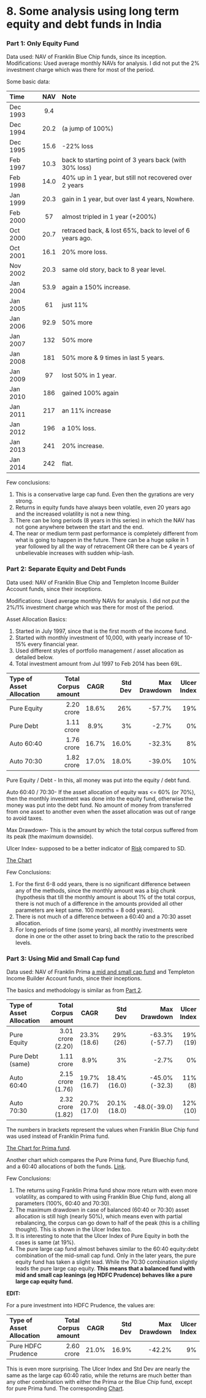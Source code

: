 # 8. Some analysis using long term equity and debt funds in India

### Part 1: Only Equity Fund

Data used: NAV of Franklin Blue Chip funds, since its inception. Modifications: Used average monthly NAVs for analysis. I did not put the 2% investment charge which was there for most of the period.

Some basic data:

| Time     | NAV  | Note                                                     |
|:---------|:----:|:---------------------------------------------------------|
| Dec 1993 | 9.4  |                                                          |
| Dec 1994 | 20.2 | (a jump of 100%)                                         |
| Dec 1995 | 15.6 | -22% loss                                                |
| Feb 1997 | 10.3 | back to starting point of 3 years back (with 30% loss)   |
| Feb 1998 | 14.0 | 40% up in 1 year, but still not recovered over 2 years   |
| Jan 1999 | 20.3 | gain in 1 year, but over last 4 years, Nowhere.          |
| Feb 2000 |  57  | almost tripled in 1 year (+200%)                         |
| Oct 2000 | 20.7 | retraced back, & lost 65%, back to level of 6 years ago. |
| Oct 2001 | 16.1 | 20% more loss.                                           |
| Nov 2002 | 20.3 | same old story, back to 8 year level.                    |
| Jan 2004 | 53.9 | again a 150% increase.                                   |
| Jan 2005 |  61  | just 11%                                                 |
| Jan 2006 | 92.9 | 50% more                                                 |
| Jan 2007 | 132  | 50% more                                                 |
| Jan 2008 | 181  | 50% more & 9 times in last 5 years.                      |
| Jan 2009 |  97  | lost 50% in 1 year.                                      |
| Jan 2010 | 186  | gained 100% again                                        |
| Jan 2011 | 217  | an 11% increase                                          |
| Jan 2012 | 196  | a 10% loss.                                              |
| Jan 2013 | 241  | 20% increase.                                            |
| Jan 2014 | 242  | flat.                                                    |

Few conclusions:

1.  This is a conservative large cap fund. Even then the gyrations are very strong.
2.  Returns in equity funds have always been volatile, even 20 years ago and the increased volatility is not a new thing.
3.  There can be long periods (8 years in this series) in which the NAV has not gone anywhere between the start and the end.
4.  The near or medium term past performance is completely different from what is going to happen in the future. There can be a huge spike in 1 year followed by all the way of retracement OR there can be 4 years of unbelievable increases with sudden whip-lash.

### Part 2: Separate Equity and Debt Funds

Data used: NAV of Franklin Blue Chip and Templeton Income Builder Account funds, since their inceptions.

Modifications: Used average monthly NAVs for analysis. I did not put the 2%/1% investment charge which was there for most of the period.

Asset Allocation Basics:

1.  Started in July 1997, since that is the first month of the income fund.
2.  Started with monthly investment of 10,000, with yearly increase of 10-15% every financial year.
3.  Used different styles of portfolio management / asset allocation as detailed below.
4.  Total investment amount from Jul 1997 to Feb 2014 has been 69L.

| Type of Asset Allocation | Total Corpus amount | CAGR  | Std Dev | Max Drawdown | Ulcer Index |
|:-------------------------|--------------------:|:-----:|--------:|-------------:|------------:|
| Pure Equity              |          2.20 crore | 18.6% |     26% |       -57.7% |         19% |
| Pure Debt                |          1.11 crore | 8.9%  |      3% |        -2.7% |          0% |
| Auto 60:40               |          1.76 crore | 16.7% |   16.0% |       -32.3% |          8% |
| Auto 70:30               |          1.82 crore | 17.0% |   18.0% |       -39.0% |         10% |

Pure Equity / Debt - In this, all money was put into the equity / debt fund.

Auto 60:40 / 70:30- If the asset allocation of equity was &lt;= 60% (or 70%), then the monthly investment was done into the equity fund, otherwise the money was put into the debt fund. No amount of money from transferred from one asset to another even when the asset allocation was out of range to avoid taxes.

Max Drawdown- This is the amount by which the total corpus suffered from its peak (the maximum downside).

Ulcer Index- supposed to be a better indicator of [Risk](http://www.tangotools.com/ui/ui.htm) compared to SD.

[The Chart](http://imgur.com/Phtp1Mu)

Few Conclusions:

1.  For the first 6-8 odd years, there is no significant difference between any of the methods, since the monthly amount was a big chunk (hypothesis that till the monthly amount is about 1% of the total corpus, there is not much of a difference in the amounts provided all other parameters are kept same. 100 months = 8 odd years).
2.  There is not much of a difference between a 60:40 and a 70:30 asset allocation.
3.  For long periods of time (some years), all monthly investments were done in one or the other asset to bring back the ratio to the prescribed levels.

### Part 3: Using Mid and Small Cap fund

Data used: NAV of Franklin Prima [a mid and small cap fund](http://www.valueresearchonline.com/funds/newsnapshot.asp?schemecode=115) and Templeton Income Builder Account funds, since their inceptions.

The basics and methodology is similar as from [Part 2](http://redd.it/1xoz8e).

| Type of Asset Allocation | Total Corpus amount |     CAGR     |     Std Dev |  Max Drawdown | Ulcer Index |
|:-------------------------|--------------------:|:------------:|------------:|--------------:|------------:|
| Pure Equity              |   3.01 crore (2.20) | 23.3% (18.6) |     29%(26) | -63.3%(-57.7) |     19%(19) |
| Pure Debt (same)         |          1.11 crore |     8.9%     |          3% |         -2.7% |          0% |
| Auto 60:40               |   2.15 crore (1.76) | 19.7%(16.7)  | 18.4%(16.0) | -45.0%(-32.3) |      11%(8) |
| Auto 70:30               |   2.32 crore (1.82) | 20.7%(17.0)  | 20.1%(18.0) |  -48.0(-39.0) |     12%(10) |

The numbers in brackets represent the values when Franklin Blue Chip fund was used instead of Franklin Prima fund.

[The Chart for Prima fund](http://imgur.com/PyHCh46).

Another chart which compares the Pure Prima fund, Pure Bluechip fund, and a 60:40 allocations of both the funds. [Link](http://imgur.com/JGQDbHA).

Few Conclusions:

1.  The returns using Franklin Prima fund show more return with even more volatility, as compared to with using Franklin Blue Chip fund, along all parameters (100%, 60:40 and 70:30).
2.  The maximum drawdown in case of balanced (60:40 or 70:30) asset allocation is still high (nearly 50%), which means even with partial rebalancing, the corpus can go down to half of the peak (this is a chilling thought). This is shown in the Ulcer Index too.
3.  It is interesting to note that the Ulcer Index of Pure Equity in both the cases is same (at 19%).
4.  The pure large cap fund almost behaves similar to the 60:40 equity:debt combination of the mid-small cap fund. Only in the later years, the pure equity fund has taken a slight lead. While the 70:30 combination slightly leads the pure large cap equity. **This means that a balanced fund with mid and small cap leanings (eg HDFC Prudence) behaves like a pure large cap equity fund.**

**EDIT:**

For a pure investment into HDFC Prudence, the values are:

| Type of Asset Allocation | Total Corpus amount | CAGR  | Std Dev | Max Drawdown | Ulcer Index |
|:-------------------------|--------------------:|:-----:|--------:|-------------:|------------:|
| Pure HDFC Prudence       |          2.60 crore | 21.0% |   16.9% |       -42.2% |          9% |

This is even more surprising. The Ulcer Index and Std Dev are nearly the same as the large cap 60:40 ratio, while the returns are much better than any other combination with either the Prima or the Blue Chip fund, except for pure Prima fund. The corresponding [Chart](http://imgur.com/BCu9YoT).
